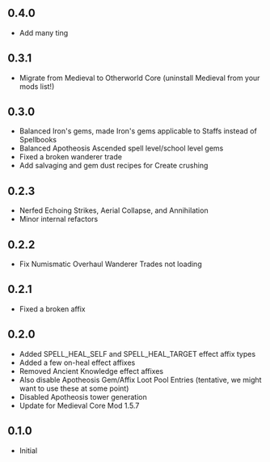 ## 0.4.0
- Add many ting

## 0.3.1
- Migrate from Medieval to Otherworld Core (uninstall Medieval from your mods list!)

## 0.3.0
- Balanced Iron's gems, made Iron's gems applicable to Staffs instead of Spellbooks
- Balanced Apotheosis Ascended spell level/school level gems
- Fixed a broken wanderer trade
- Add salvaging and gem dust recipes for Create crushing

## 0.2.3
- Nerfed Echoing Strikes, Aerial Collapse, and Annihilation
- Minor internal refactors

## 0.2.2
- Fix Numismatic Overhaul Wanderer Trades not loading

## 0.2.1
- Fixed a broken affix

## 0.2.0
- Added SPELL_HEAL_SELF and SPELL_HEAL_TARGET effect affix types
- Added a few on-heal effect affixes
- Removed Ancient Knowledge effect affixes
- Also disable Apotheosis Gem/Affix Loot Pool Entries (tentative, we might want to use these at some point)
- Disabled Apotheosis tower generation
- Update for Medieval Core Mod 1.5.7

## 0.1.0
- Initial